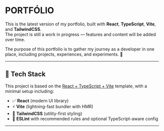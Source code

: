 # PORTFÓLIO

This is the latest version of my portfolio, built with **React**, **TypeScript**, **Vite**, and **TailwindCSS**.  
The project is still a work in progress — features and content will be added over time.

The purpose of this portfolio is to gather my journey as a developer in one place, including projects, experiences, and experiments. 🚀

---

## 🧠 Tech Stack

This project is based on the [React + TypeScript + Vite](https://vitejs.dev) template, with a minimal setup including:

- ✅ **React** (modern UI library)
- ⚡ **Vite** (lightning-fast bundler with HMR)
- 🎨 **TailwindCSS** (utility-first styling)
- 🔎 **ESLint** with recommended rules and optional TypeScript-aware config

---

